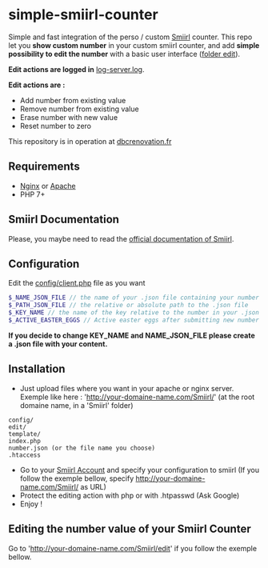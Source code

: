 # simple-smiirl-counter
Simple and fast integration of the perso / custom [Smiirl](http://www.smiirl.com/fr/) counter.
This repo let you **show custom number** in your custom smiirl counter, and add **simple possibility to edit the number** with a basic user interface ([folder edit](edit/)).

**Edit actions are logged in** [log-server.log](edit/log-server.log).

**Edit actions are :**
- Add number from existing value
- Remove number from existing value
- Erase number with new value
- Reset number to zero

This repository is in operation at [dbcrenovation.fr](//dbcrenovation.fr/smiirl/)

## Requirements
- [Nginx](https://nginx.org/en/) or [Apache](https://httpd.apache.org/)
- PHP 7+

## Smiirl Documentation
Please, you maybe need to read the [official documentation of Smiirl](http://static.smiirl.com/wp-content/uploads/2017/05/guide-custom-sup.pdf).

## Configuration
Edit the [config/client.php](config/client.php) file as you want
``` php
$_NAME_JSON_FILE // the name of your .json file containing your number
$_PATH_JSON_FILE // the relative or absolute path to the .json file
$_KEY_NAME // the name of the key relative to the number in your .json file
$_ACTIVE_EASTER_EGGS // Active easter eggs after submitting new number value
```

**If you decide to change KEY_NAME and NAME_JSON_FILE please create a .json file with your content.**

## Installation
- Just upload files where you want in your apache or nginx server. Exemple like here : 'http://your-domaine-name.com/Smiirl/' (at the root domaine name, in a 'Smiirl' folder)
```
config/
edit/
template/
index.php
number.json (or the file name you choose)
.htaccess
```
- Go to your [Smiirl Account](https://my.smiirl.com/login) and specify your configuration to smiirl (If you follow the exemple bellow, specify http://your-domaine-name.com/Smiirl/ as URL)
- Protect the editing action with php or with .htpasswd (Ask Google)
- Enjoy !

## Editing the number value of your Smiirl Counter
Go to 'http://your-domaine-name.com/Smiirl/edit' if you follow the exemple bellow.
